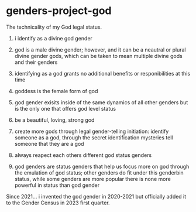 # genders-project-god
The technicality of my God legal status.

1. i identify as a divine god gender

2. god is a male divine gender; however, and it can be a neautral or plural divine gender gods, which can be taken to mean multiple divine gods and their genders

3. identifying as a god grants no additional benefits or responibilities at this time

4. goddess is the female form of god

5. god gender exisits inside of the same dynamics of all other genders but is the only one that offers god level status

6. be a beautiful, loving, strong god

7. create more gods through legal gender-telling initiation: identify someone as a god, through the secret identification mysteries tell someone that they are a god

8. always reapect each others different god status genders

9. god genders are status genders that help us focus more on god through the emulation of god status; other genders do fit under this genderbin status, while some genders are more popular there is none more powerful in status than god gender

Since 2021...
i invented the god gender in 2020-2021 but officially added it to the Gender Census in 2023 first quarter.
